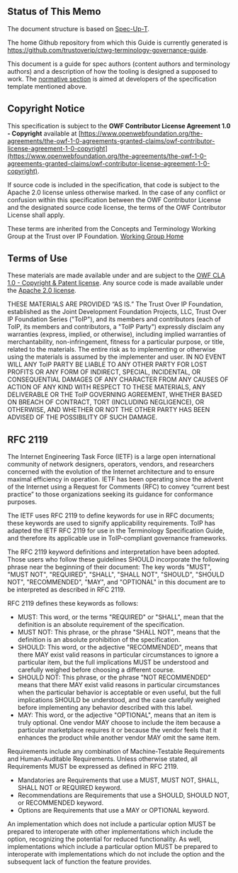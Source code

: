 ## Status of This Memo

The document structure is based on [Spec-Up-T](https://github.com/trustoverip/spec-up-t).

The home Github repository from which this Guide is currently generated is https://github.com/trustoverip/ctwg-terminology-governance-guide.

This document is a guide for spec authors (content authors and terminology authors) and a description of how the tooling is designed a supposed to work. The [normative section](#spec-up-improvements) is aimed at developers of the specification template mentioned above.

## Copyright Notice

This specification is subject to the **OWF Contributor License Agreement 1.0 - Copyright**
available at
[https://www.openwebfoundation.org/the-agreements/the-owf-1-0-agreements-granted-claims/owf-contributor-license-agreement-1-0-copyright](https://www.openwebfoundation.org/the-agreements/the-owf-1-0-agreements-granted-claims/owf-contributor-license-agreement-1-0-copyright).

If source code is included in the specification, that code is subject to the
Apache 2.0 license unless otherwise marked. In the case of any conflict or
confusion within this specification between the OWF Contributor License 
and the designated source code license, the terms of the OWF Contributor License shall apply.

These terms are inherited from the Concepts and Terminology Working Group at the Trust over IP Foundation. [Working Group Home](https://lf-toip.atlassian.net/wiki/spaces/HOME/pages/22978063/Concepts+Terminology+Working+Group)

## Terms of Use

These materials are made available under and are subject to the [OWF CLA 1.0 - Copyright & Patent license](https://www.openwebfoundation.org/the-agreements/the-owf-1-0-agreements-granted-claims/owf-contributor-license-agreement-1-0-copyright-and-patent). Any source code is made available under the [Apache 2.0 license](https://www.apache.org/licenses/LICENSE-2.0.txt).

THESE MATERIALS ARE PROVIDED “AS IS.” The Trust Over IP Foundation, established as the Joint Development Foundation Projects, LLC, Trust Over IP Foundation Series ("ToIP"), and its members and contributors (each of ToIP, its members and contributors, a "ToIP Party") expressly disclaim any warranties (express, implied, or otherwise), including implied warranties of merchantability, non-infringement, fitness for a particular purpose, or title, related to the materials. The entire risk as to implementing or otherwise using the materials is assumed by the implementer and user. 
IN NO EVENT WILL ANY ToIP PARTY BE LIABLE TO ANY OTHER PARTY FOR LOST PROFITS OR ANY FORM OF INDIRECT, SPECIAL, INCIDENTAL, OR CONSEQUENTIAL DAMAGES OF ANY CHARACTER FROM ANY CAUSES OF ACTION OF ANY KIND WITH RESPECT TO THESE MATERIALS, ANY DELIVERABLE OR THE ToIP GOVERNING AGREEMENT, WHETHER BASED ON BREACH OF CONTRACT, TORT (INCLUDING NEGLIGENCE), OR OTHERWISE, AND WHETHER OR NOT THE OTHER PARTY HAS BEEN ADVISED OF THE POSSIBILITY OF SUCH DAMAGE.

## RFC 2119
The Internet Engineering Task Force (IETF) is a large open international community of network designers, operators, vendors, and researchers concerned with the evolution of the Internet architecture and to ensure maximal efficiency in operation. IETF has been operating since the advent of the Internet using a Request for Comments (RFC) to convey “current best practice” to those organizations seeking its guidance for conformance purposes.

The IETF uses RFC 2119 to define keywords for use in RFC documents; these keywords are used to signify applicability requirements.  ToIP has adapted the IETF RFC 2119 for use in the Terminology Specification Guide, and therefore its applicable use in ToIP-compliant governance frameworks.

The RFC 2119 keyword definitions and interpretation have been adopted. Those users who follow these guidelines SHOULD incorporate the following phrase near the beginning of their document:
        The key words "MUST", "MUST NOT", "REQUIRED", "SHALL", "SHALL NOT", "SHOULD", "SHOULD NOT", "RECOMMENDED", "MAY", and "OPTIONAL" in this document are to be interpreted as described in RFC 2119.

RFC 2119 defines these keywords as follows:

 * MUST: This word, or the terms "REQUIRED" or "SHALL", mean that the definition is an absolute requirement of the specification.
 * MUST NOT: This phrase, or the phrase "SHALL NOT", means that the definition is an absolute prohibition of the specification.
 * SHOULD: This word, or the adjective "RECOMMENDED", means that there MAY exist valid reasons in particular circumstances to ignore a particular item, but the full implications MUST be understood and carefully weighed before choosing a different course.
 * SHOULD NOT: This phrase, or the phrase "NOT RECOMMENDED" means that there MAY exist valid reasons in particular circumstances when the particular behavior is acceptable or even useful, but the full implications SHOULD be understood, and the case carefully weighed before implementing any behavior described with this label.
 * MAY: This word, or the adjective "OPTIONAL", means that an item is truly optional.  One vendor MAY choose to include the item because a particular marketplace requires it or because the vendor feels that it enhances the product while another vendor MAY omit the same item.

Requirements include any combination of Machine-Testable Requirements and Human-Auditable Requirements. Unless otherwise stated, all Requirements MUST be expressed as defined in RFC 2119.

 * Mandatories are Requirements that use a MUST, MUST NOT, SHALL, SHALL NOT or REQUIRED keyword.
 * Recommendations are Requirements that use a SHOULD, SHOULD NOT, or RECOMMENDED keyword.
 * Options are Requirements that use a MAY or OPTIONAL keyword.

An implementation which does not include a particular option MUST be prepared to interoperate with other implementations which include the option, recognizing the potential for reduced functionality. As well, implementations which include a particular option MUST be prepared to interoperate with implementations which do not include the option and the subsequent lack of function the feature provides.
